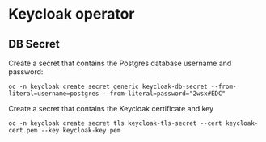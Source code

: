 # Keycloak operator

## DB Secret

Create a secret that contains the Postgres database username and password:

`oc -n keycloak create secret generic keycloak-db-secret --from-literal=username=postgres --from-literal=password="2wsx#EDC"`

Create a secret that contains the Keycloak certificate and key

`oc -n keycloak create secret tls keycloak-tls-secret --cert keycloak-cert.pem --key keycloak-key.pem`